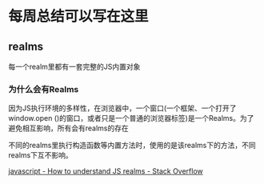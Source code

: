 # 每周总结可以写在这里

## realms

每一个realm里都有一套完整的JS内置对象

### 为什么会有Realms

因为JS执行环境的多样性，在浏览器中，一个窗口(一个框架、一个打开了 window.open ()的窗口，或者只是一个普通的浏览器标签)是一个Realms。为了避免相互影响，所有会有realms的存在

不同的realms里执行构造函数等内置方法时，使用的是该realms下的方法，不同realms下互不影响。

[javascript - How to understand JS realms - Stack Overflow](https://stackoverflow.com/questions/49832187/how-to-understand-js-realms)

